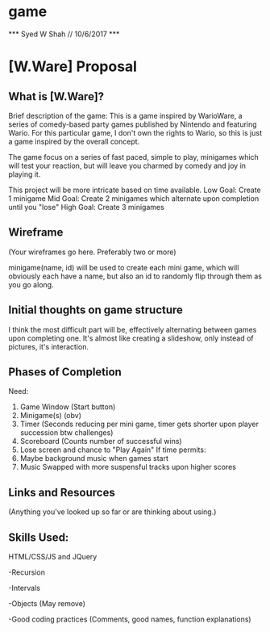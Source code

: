 # game

*** Syed W Shah // 10/6/2017 ***

# [W.Ware] Proposal

## What is [W.Ware]?

Brief description of the game:
This is a game inspired by WarioWare, a series of comedy-based party games published by Nintendo and featuring Wario. For this particular game, I don't own the rights to Wario, so this is just a game inspired by the overall concept.

The game focus on a series of fast paced, simple to play, minigames which will test your reaction, but will leave you charmed by comedy and joy in playing it. 

This project will be more intricate based on time available.
Low Goal: Create 1 minigame
Mid Goal: Create 2 minigames which alternate upon completion until you "lose"
High Goal: Create 3 minigames

## Wireframe

(Your wireframes go here. Preferably two or more)

minigame(name, id) will be used to create each mini game, which will obviously each have a name, but also an id to randomly flip through them as you go along. 


## Initial thoughts on game structure

I think the most difficult part will be, effectively alternating between games upon completing one. It's almost like creating a slideshow, only instead of pictures, it's interaction.

## Phases of Completion
Need:
1. Game Window (Start button)
2. Minigame(s) (obv)
3. Timer (Seconds reducing per mini game, timer gets shorter upon player succession btw challenges)
4. Scoreboard (Counts number of successful wins)
5. Lose screen and chance to "Play Again"
If time permits:
6. Maybe background music when games start 
7. Music Swapped with more suspensful tracks upon higher scores

## Links and Resources

(Anything you've looked up so far or are thinking about using.)

## Skills Used:
HTML/CSS/JS and JQuery

-Recursion

-Intervals

-Objects (May remove)

-Good coding practices (Comments, good names, function explanations)
